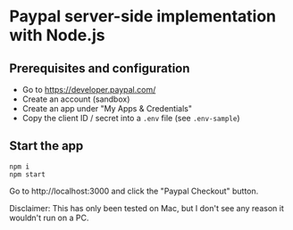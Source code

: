 # Paypal server-side implementation with Node.js

## Prerequisites and configuration
* Go to https://developer.paypal.com/
* Create an account (sandbox)
* Create an app under "My Apps & Credentials"
* Copy the client ID / secret into a `.env` file (see `.env-sample`)

## Start the app
```
npm i  
npm start
```

Go to http://localhost:3000 and click the "Paypal Checkout" button.  

Disclaimer: This has only been tested on Mac, but I don't see any reason it wouldn't run on a PC.
